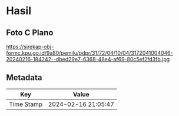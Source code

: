# Hasil

## Foto C Plano

https://sirekap-obj-formc.kpu.go.id/9a80/pemilu/pdpr/31/72/04/10/04/3172041004046-20240216-184242--dbed29e7-6368-48e4-af69-80c5ef2fd3fb.jpg


## Metadata

| Key        | Value               |
| ---------- | ------------------- |
| Time Stamp | 2024-02-16 21:05:47 |



